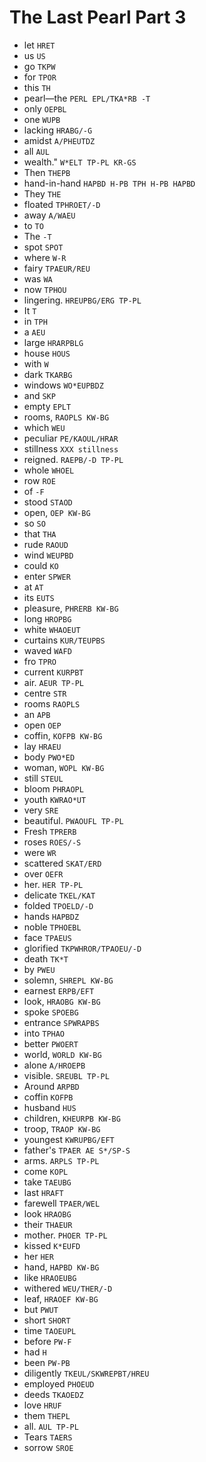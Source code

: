 # The Last Pearl Part 3

* let `HRET`
* us `US`
* go `TKPW`
* for `TPOR`
* this `TH`
* pearl—the `PERL EPL/TKA*RB -T`
* only `OEPBL`
* one `WUPB`
* lacking `HRABG/-G`
* amidst `A/PHEUTDZ`
* all `AUL`
* wealth." `W*ELT TP-PL KR-GS`
* Then `THEPB`
* hand-in-hand `HAPBD H-PB TPH H-PB HAPBD`
* They `THE`
* floated `TPHROET/-D`
* away `A/WAEU`
* to `TO`
* The `-T`
* spot `SPOT`
* where `W-R`
* fairy `TPAEUR/REU`
* was `WA`
* now `TPHOU`
* lingering. `HREUPBG/ERG TP-PL`
* It `T`
* in `TPH`
* a `AEU`
* large `HRARPBLG`
* house `HOUS`
* with `W`
* dark `TKARBG`
* windows `WO*EUPBDZ`
* and `SKP`
* empty `EPLT`
* rooms, `RAOPLS KW-BG`
* which `WEU`
* peculiar `PE/KAOUL/HRAR`
* stillness `XXX stillness`
* reigned. `RAEPB/-D TP-PL`
* whole `WHOEL`
* row `ROE`
* of `-F`
* stood `STAOD`
* open, `OEP KW-BG`
* so `SO`
* that `THA`
* rude `RAOUD`
* wind `WEUPBD`
* could `KO`
* enter `SPWER`
* at `AT`
* its `EUTS`
* pleasure, `PHRERB KW-BG`
* long `HROPBG`
* white `WHAOEUT`
* curtains `KUR/TEUPBS`
* waved `WAFD`
* fro `TPRO`
* current `KURPBT`
* air. `AEUR TP-PL`
* centre `STR`
* rooms `RAOPLS`
* an `APB`
* open `OEP`
* coffin, `KOFPB KW-BG`
* lay `HRAEU`
* body `PWO*ED`
* woman, `WOPL KW-BG`
* still `STEUL`
* bloom `PHRAOPL`
* youth `KWRAO*UT`
* very `SRE`
* beautiful. `PWAOUFL TP-PL`
* Fresh `TPRERB`
* roses `ROES/-S`
* were `WR`
* scattered `SKAT/ERD`
* over `OEFR`
* her. `HER TP-PL`
* delicate `TKEL/KAT`
* folded `TPOELD/-D`
* hands `HAPBDZ`
* noble `TPHOEBL`
* face `TPAEUS`
* glorified `TKPWHROR/TPAOEU/-D`
* death `TK*T`
* by `PWEU`
* solemn, `SHREPL KW-BG`
* earnest `ERPB/EFT`
* look, `HRAOBG KW-BG`
* spoke `SPOEBG`
* entrance `SPWRAPBS`
* into `TPHAO`
* better `PWOERT`
* world, `WORLD KW-BG`
* alone `A/HROEPB`
* visible. `SREUBL TP-PL`
* Around `ARPBD`
* coffin `KOFPB`
* husband `HUS`
* children, `KHEURPB KW-BG`
* troop, `TRAOP KW-BG`
* youngest `KWRUPBG/EFT`
* father's `TPAER AE S*/SP-S`
* arms. `ARPLS TP-PL`
* come `KOPL`
* take `TAEUBG`
* last `HRAFT`
* farewell `TPAER/WEL`
* look `HRAOBG`
* their `THAEUR`
* mother. `PHOER TP-PL`
* kissed `K*EUFD`
* her `HER`
* hand, `HAPBD KW-BG`
* like `HRAOEUBG`
* withered `WEU/THER/-D`
* leaf, `HRAOEF KW-BG`
* but `PWUT`
* short `SHORT`
* time `TAOEUPL`
* before `PW-F`
* had `H`
* been `PW-PB`
* diligently `TKEUL/SKWREPBT/HREU`
* employed `PHOEUD`
* deeds `TKAOEDZ`
* love `HRUF`
* them `THEPL`
* all. `AUL TP-PL`
* Tears `TAERS`
* sorrow `SROE`
